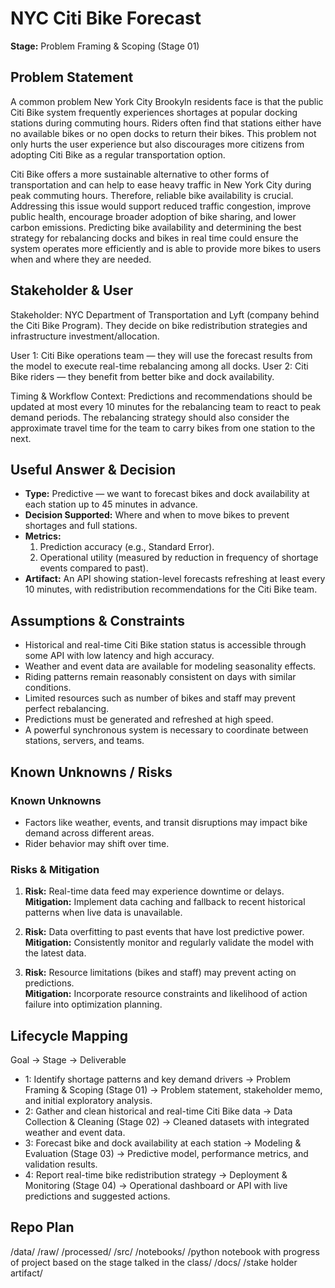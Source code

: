 # NYC Citi Bike Forecast
**Stage:** Problem Framing & Scoping (Stage 01)

## Problem Statement
A common problem New York City Brookyln residents face is that the public Citi Bike system frequently experiences shortages at popular docking stations during commuting hours. Riders often find that stations either have no available bikes or no open docks to return their bikes. This problem not only hurts the user experience but also discourages more citizens from adopting Citi Bike as a regular transportation option.

Citi Bike offers a more sustainable alternative to other forms of transportation and can help to ease heavy traffic in New York City during peak commuting hours. Therefore, reliable bike availability is crucial. Addressing this issue would support reduced traffic congestion, improve public health, encourage broader adoption of bike sharing, and lower carbon emissions. Predicting bike availability and determining the best strategy for rebalancing docks and bikes in real time could ensure the system operates more efficiently and is able to provide more bikes to users when and where they are needed.


## Stakeholder & User
Stakeholder: NYC Department of Transportation and Lyft (company behind the Citi Bike Program). They decide on bike redistribution strategies and infrastructure investment/allocation.

User 1: Citi Bike operations team — they will use the forecast results from the model to execute real-time rebalancing among all docks.
User 2: Citi Bike riders — they benefit from better bike and dock availability.

Timing & Workflow Context: Predictions and recommendations should be updated at most every 10 minutes for the rebalancing team to react to peak demand periods. The rebalancing strategy should also consider the approximate travel time for the team to carry bikes from one station to the next.

## Useful Answer & Decision
- **Type:** Predictive — we want to forecast bikes and dock availability at each station up to 45 minutes in advance.  
- **Decision Supported:** Where and when to move bikes to prevent shortages and full stations.  
- **Metrics:**  
  1. Prediction accuracy (e.g., Standard Error).  
  2. Operational utility (measured by reduction in frequency of shortage events compared to past).  
- **Artifact:** An API showing station-level forecasts refreshing at least every 10 minutes, with redistribution recommendations for the Citi Bike team.  

## Assumptions & Constraints

- Historical and real-time Citi Bike station status is accessible through some API with low latency and high accuracy.  
- Weather and event data are available for modeling seasonality effects.  
- Riding patterns remain reasonably consistent on days with similar conditions.  
- Limited resources such as number of bikes and staff may prevent perfect rebalancing.  
- Predictions must be generated and refreshed at high speed.  
- A powerful synchronous system is necessary to coordinate between stations, servers, and teams.  

## Known Unknowns / Risks

### Known Unknowns
- Factors like weather, events, and transit disruptions may impact bike demand across different areas.  
- Rider behavior may shift over time.  

### Risks & Mitigation
1. **Risk:** Real-time data feed may experience downtime or delays.  
   **Mitigation:** Implement data caching and fallback to recent historical patterns when live data is unavailable.  

2. **Risk:** Data overfitting to past events that have lost predictive power.  
   **Mitigation:** Consistently monitor and regularly validate the model with the latest data.  

3. **Risk:** Resource limitations (bikes and staff) may prevent acting on predictions.  
   **Mitigation:** Incorporate resource constraints and likelihood of action failure into optimization planning.  



## Lifecycle Mapping
Goal → Stage → Deliverable
- 1: Identify shortage patterns and key demand drivers → Problem Framing & Scoping (Stage 01) → Problem statement, stakeholder memo, and initial exploratory analysis.
- 2: Gather and clean historical and real-time Citi Bike data → Data Collection & Cleaning (Stage 02) → Cleaned datasets with integrated weather and event data.
- 3: Forecast bike and dock availability at each station → Modeling & Evaluation (Stage 03) → Predictive model, performance metrics, and validation results.
- 4: Report real-time bike redistribution strategy → Deployment & Monitoring (Stage 04) → Operational dashboard or API with live predictions and suggested actions.


## Repo Plan
/data/
   /raw/
   /processed/
/src/
/notebooks/
   /python notebook with progress of project based on the stage talked in the class/
/docs/
   /stake holder artifact/